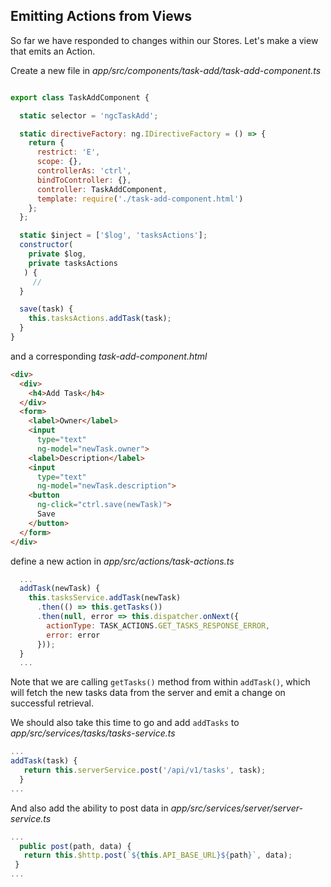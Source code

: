 ## Emitting Actions from Views

So far we have responded to changes within our Stores. Let's make a view that emits an Action.

Create a new file in *app/src/components/task-add/task-add-component.ts*

```javascript

export class TaskAddComponent {

  static selector = 'ngcTaskAdd';

  static directiveFactory: ng.IDirectiveFactory = () => {
    return {
      restrict: 'E',
      scope: {},
      controllerAs: 'ctrl',
      bindToController: {},
      controller: TaskAddComponent,
      template: require('./task-add-component.html')
    };
  };

  static $inject = ['$log', 'tasksActions'];
  constructor(
    private $log,
    private tasksActions
   ) {
     //
  }

  save(task) {
    this.tasksActions.addTask(task);
  }
}
```

and a corresponding *task-add-component.html*

```html
<div>
  <div>
    <h4>Add Task</h4>
  </div>
  <form>
    <label>Owner</label>
    <input
      type="text"
      ng-model="newTask.owner">
    <label>Description</label>
    <input
      type="text"
      ng-model="newTask.description">
    <button
      ng-click="ctrl.save(newTask)">
      Save
    </button>
  </form>
</div>
```

define a new action in *app/src/actions/task-actions.ts*

```javascript
  ...
  addTask(newTask) {
    this.tasksService.addTask(newTask)
      .then(() => this.getTasks())
      .then(null, error => this.dispatcher.onNext({
        actionType: TASK_ACTIONS.GET_TASKS_RESPONSE_ERROR,
        error: error
      }));
  }
  ...
```

Note that we are calling `getTasks()` method from within `addTask()`, which will fetch the new tasks data from the server and emit a change on successful retrieval.

We should also take this time to go and add `addTasks` to *app/src/services/tasks/tasks-service.ts*

```js
...
addTask(task) {
   return this.serverService.post('/api/v1/tasks', task);
  }
...
```  

And also add the ability to post data in *app/src/services/server/server-service.ts*
```js
...
  public post(path, data) {
   return this.$http.post(`${this.API_BASE_URL}${path}`, data);
 }
...
```
